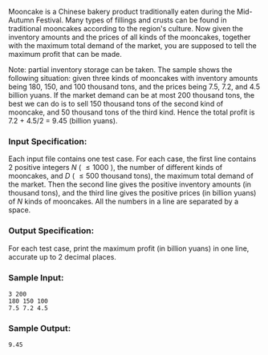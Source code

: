 <!-- Title
Mooncake (25)
-->
Mooncake is a Chinese bakery product traditionally eaten during the Mid-Autumn
Festival. Many types of fillings and crusts can be found in traditional
mooncakes according to the region's culture. Now given the inventory amounts
and the prices of all kinds of the mooncakes, together with the maximum total
demand of the market, you are supposed to tell the maximum profit that can be
made.

Note: partial inventory storage can be taken. The sample shows the following
situation: given three kinds of mooncakes with inventory amounts being 180,
150, and 100 thousand tons, and the prices being 7.5, 7.2, and 4.5 billion
yuans. If the market demand can be at most 200 thousand tons, the best we can
do is to sell 150 thousand tons of the second kind of mooncake, and 50
thousand tons of the third kind. Hence the total profit is 7.2 + 4.5/2 = 9.45
(billion yuans).

### Input Specification:

Each input file contains one test case. For each case, the first line contains
2 positive integers $N$ ( $\le 1000$ ), the number of different kinds of
mooncakes, and $D$ ( $\le 500$ thousand tons), the maximum total demand of the
market. Then the second line gives the positive inventory amounts (in thousand
tons), and the third line gives the positive prices (in billion yuans) of $N$
kinds of mooncakes. All the numbers in a line are separated by a space.

### Output Specification:

For each test case, print the maximum profit (in billion yuans) in one line,
accurate up to 2 decimal places.

### Sample Input:

    
    
    3 200
    180 150 100
    7.5 7.2 4.5

### Sample Output:

    
    
    9.45

